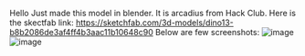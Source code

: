 Hello Just made this model in blender. It is arcadius from Hack Club. Here is the skectfab link: https://sketchfab.com/3d-models/dino13-b8b2086de3af4ff4b3aac11b10648c90 Below are few screenshots:
![image](https://github.com/user-attachments/assets/2ec6539d-7400-48bd-ba85-64f5a883e52d)
![image](https://github.com/user-attachments/assets/c37677ad-e4ea-4a0f-95c3-ae56b4e05128)
